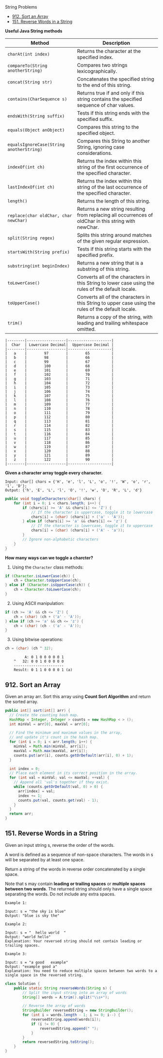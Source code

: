 String Problems
- [912. Sort an Array](#912-Sort-an-Array)
- [151. Reverse Words in a String](#151-Reverse-Words-in-a-String)

**Useful Java String methods**

| Method | Description |
| --- | --- |
| `charAt(int index)` | Returns the character at the specified index. |
| `compareTo(String anotherString)` | Compares two strings lexicographically. |
| `concat(String str)` | Concatenates the specified string to the end of this string. |
| `contains(CharSequence s)` | Returns true if and only if this string contains the specified sequence of char values. |
| `endsWith(String suffix)` | Tests if this string ends with the specified suffix. |
| `equals(Object anObject)` | Compares this string to the specified object. |
| `equalsIgnoreCase(String anotherString)` | Compares this String to another String, ignoring case considerations. |
| `indexOf(int ch)` | Returns the index within this string of the first occurrence of the specified character. |
| `lastIndexOf(int ch)` | Returns the index within this string of the last occurrence of the specified character. |
| `length()` | Returns the length of this string. |
| `replace(char oldChar, char newChar)` | Returns a new string resulting from replacing all occurrences of oldChar in this string with newChar. |
| `split(String regex)` | Splits this string around matches of the given regular expression. |
| `startsWith(String prefix)` | Tests if this string starts with the specified prefix. |
| `substring(int beginIndex)` | Returns a new string that is a substring of this string. |
| `toLowerCase()` | Converts all of the characters in this String to lower case using the rules of the default locale. |
| `toUpperCase()` | Converts all of the characters in this String to upper case using the rules of the default locale. |
| `trim()` | Returns a copy of the string, with leading and trailing whitespace omitted. |


```
|--------|------------------|--------------------|
|  Char  | Lowercase Decimal|  Uppercase Decimal |
|--------|------------------|--------------------|
|   a    |        97        |        65          |
|   b    |        98        |        66          |
|   c    |        99        |        67          |
|   d    |        100       |        68          |
|   e    |        101       |        69          |
|   f    |        102       |        70          |
|   g    |        103       |        71          |
|   h    |        104       |        72          |
|   i    |        105       |        73          |
|   j    |        106       |        74          |
|   k    |        107       |        75          |
|   l    |        108       |        76          |
|   m    |        109       |        77          |
|   n    |        110       |        78          |
|   o    |        111       |        79          |
|   p    |        112       |        80          |
|   q    |        113       |        81          |
|   r    |        114       |        82          |
|   s    |        115       |        83          |
|   t    |        116       |        84          |
|   u    |        117       |        85          |
|   v    |        118       |        86          |
|   w    |        119       |        87          |
|   x    |        120       |        88          |
|   y    |        121       |        89          |
|   z    |        122       |        90          |
|--------|------------------|--------------------|
```

**Given a character array toggle every character.**

```
Input: char[] chars = {'H', 'e', 'l', 'L', 'o', '!', 'W', 'o', 'r', 'l', 'D'};
Output: {'h', 'E', 'L', 'l', 'O', '!', 'w', 'O', 'R', 'L', 'd'}
```

```java
public void toggleCharacters(char[] chars) {
    for (int i = 0; i < chars.length; i++) {
        if (chars[i] >= 'A' && chars[i] <= 'Z') {
            // If the character is uppercase, toggle it to lowercase
            chars[i] = (char) (chars[i] + ('a' - 'A'));
        } else if (chars[i] >= 'a' && chars[i] <= 'z') {
            // If the character is lowercase, toggle it to uppercase
            chars[i] = (char) (chars[i] + ('A' - 'a'));
        }
        // Ignore non-alphabetic characters
    }
}
```

**How many ways can we toggle a charcter?**

1. Using the `Character` class methods:
```java
if (Character.isLowerCase(ch)) {
    ch = Character.toUpperCase(ch);
} else if (Character.isUpperCase(ch)) {
    ch = Character.toLowerCase(ch);
}
```
2. Using ASCII manipulation:
```java
if (ch >= 'A' && ch <= 'Z') {
    ch = (char) (ch + ('a' - 'A'));
} else if (ch >= 'a' && ch <= 'z') {
    ch = (char) (ch - ('a' - 'A'));
}
```
3. Using bitwise operations:

```java
ch = (char) (ch ^ 32);
```
```
         A: 0 1 0 0 0 0 0 1
    ^   32: 0 0 1 0 0 0 0 0
    -----------------------
    Result: 0 1 1 0 0 0 0 1 (a)
```

## 912. Sort an Array

Given an array arr. Sort this array using **Count Sort Algorithm** and return the sorted array.

```java
public int[] sort(int[] arr) {
  // Create the counting hash map.
  HashMap < Integer, Integer > counts = new HashMap < > ();
  int minVal = arr[0], maxVal = arr[0];

  // Find the minimum and maximum values in the array,
  // and update it's count in the hash map.
  for (int i = 0; i < arr.length; i++) {
    minVal = Math.min(minVal, arr[i]);
    maxVal = Math.max(maxVal, arr[i]);
    counts.put(arr[i], counts.getOrDefault(arr[i], 0) + 1);
  }

  int index = 0;
  // Place each element in its correct position in the array.
  for (int val = minVal; val <= maxVal; ++val) {
    // Append all 'val's together if they exist.
    while (counts.getOrDefault(val, 0) > 0) {
      arr[index] = val;
      index += 1;
      counts.put(val, counts.get(val) - 1);
    }
  }
  return arr;
}
```

## 151. Reverse Words in a String

Given an input string s, reverse the order of the words.

A word is defined as a sequence of non-space characters. The words in s will be separated by at least one space.

Return a string of the words in reverse order concatenated by a single space.

Note that s may contain **leading or trailing spaces** or **multiple spaces between two words**. The returned string should only have a single space separating the words. Do not include any extra spaces.

```
Example 1:

Input: s = "the sky is blue"
Output: "blue is sky the"

Example 2:

Input: s = "  hello world  "
Output: "world hello"
Explanation: Your reversed string should not contain leading or trailing spaces.

Example 3:

Input: s = "a good   example"
Output: "example good a"
Explanation: You need to reduce multiple spaces between two words to a single space in the reversed string.
``` 

```java
class Solution {
    public static String reverseWords(String s) {
        // Split the input string into an array of words
        String[] words = A.trim().split("\\s+");

        // Reverse the array of words
        StringBuilder reversedString = new StringBuilder();
        for (int i = words.length - 1; i >= 0; i--) {
            reversedString.append(words[i]);
            if (i != 0) {
                reversedString.append(" ");
            }
        }
        return reversedString.toString();
    }    
}
```    
